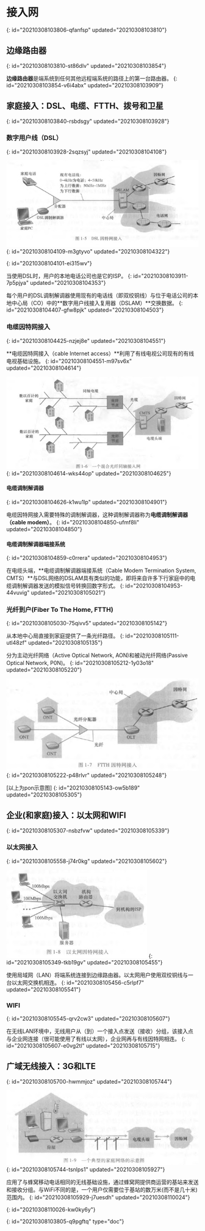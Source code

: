 # 接入网
{: id="20210308103806-qfanfsp" updated="20210308103810"}

## 边缘路由器
{: id="20210308103810-st86dlv" updated="20210308103854"}

**边缘路由器**是端系统到任何其他远程端系统的路径上的第一台路由器。
{: id="20210308103854-v6i4abx" updated="20210308103909"}

## 家庭接入：DSL、电缆、FTTH、拨号和卫星
{: id="20210308103840-rsbdsgy" updated="20210308103928"}

### 数字用户线（DSL）
{: id="20210308103928-2sqzsyj" updated="20210308104108"}

![image.png](assets/image-20210308104322-7sio3j8.png)
{: id="20210308104109-m3gtyvo" updated="20210308104322"}

{: id="20210308104101-ei315wv"}

当使用DSL时，用户的本地电话公司也是它的ISP。
{: id="20210308103911-7p5pjya" updated="20210308104353"}

每个用户的DSL调制解调器使用现有的电话线（即双绞铜线）与位于电话公司的本地中心局（CO）中的**数字用户线接入复用器（DSLAM）**交换数据。
{: id="20210308104407-gfw8pjk" updated="20210308104503"}

### 电缆因特网接入
{: id="20210308104425-nzjej8e" updated="20210308104551"}

**电缆因特网接入（cable Internet access）**利用了有线电视公司现有的有线电视基础设施。
{: id="20210308104551-m97sv6x" updated="20210308104614"}

![image.png](assets/image-20210308104625-98l3ztl.png)
{: id="20210308104614-wks44op" updated="20210308104625"}

#### 电缆调制解调器
{: id="20210308104626-k1wu1lp" updated="20210308104901"}

电缆因特网接入需要特殊的调制解调器，这种调制解调器称为**电缆调制解调器（cable modem）**。
{: id="20210308104850-ufmf8li" updated="20210308104850"}

#### 电缆调制解调器端接系统
{: id="20210308104859-c0rrera" updated="20210308104953"}

在电缆头端，**电缆调制解调器端接系统（Cable Modem Termination System, CMTS）**与DSL网络的DSLAM具有类似的功能，即将来自许多下行家庭中的电缆调制解调器发送的模拟信号转换回数字形式。
{: id="20210308104953-44vuvig" updated="20210308105021"}

### 光纤到户(Fiber To The Home, FTTH)
{: id="20210308105030-75qivv5" updated="20210308105142"}

从本地中心局直接到家庭提供了一条光纤路径。
{: id="20210308105111-utl48zf" updated="20210308105135"}

分为主动光纤网络（Active Optical Network, AON)和被动光纤网络(Passive Optical Network, P0N)。
{: id="20210308105212-1y03o18" updated="20210308105220"}

![image.png](assets/image-20210308105248-f4295wn.png)
{: id="20210308105222-p48rlvr" updated="20210308105248"}

[以上为pon示意图]
{: id="20210308105143-ow5b189" updated="20210308105305"}

## 企业(和家庭)接入：以太网和WIFI
{: id="20210308105307-nsbzfvw" updated="20210308105339"}

### 以太网接入
{: id="20210308105558-j74r0kg" updated="20210308105602"}

![image.png](assets/image-20210308105455-k6kcsqi.png)
{: id="20210308105349-tkb19gv" updated="20210308105455"}

使用局域网（LAN）将端系统连接到边缘路由器。以太网用户使用双绞铜线与一台以太网交换机相连。
{: id="20210308105456-c5rlpf7" updated="20210308105541"}

### WIFI
{: id="20210308105545-qrv2cw3" updated="20210308105607"}

在无线LAN环境中，无线用户从（到）一个接入点发送（接收）分组，该接入点与企业网连接（很可能使用了有线以太网），企业网再与有线因特网相连。
{: id="20210308105607-e0vg2tl" updated="20210308105715"}

## 广域无线接入：3G和LTE
{: id="20210308105700-hwmmjoz" updated="20210308105744"}

![image.png](assets/image-20210308105927-xar03z1.png)
{: id="20210308105744-tsnlps1" updated="20210308105927"}

应用了与蜂窝移动电话相同的无线基础设施，通过蜂窝网提供商运营的基站来发送和接收分组。与WiFi不同的是，一个用户仅需要位于基站的数万米(而不是几十米)范围内。
{: id="20210308105929-j7uesdh" updated="20210308110024"}

{: id="20210308110026-kw0ky6y"}


{: id="20210308103805-q9pgftq" type="doc"}
